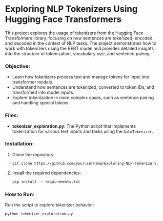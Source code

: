 # Exploring NLP Tokenizers Using Hugging Face Transformers

This project explores the usage of tokenizers from the Hugging Face Transformers library, focusing on how sentences are tokenized, encoded, and decoded in the context of NLP tasks. The project demonstrates how to work with tokenizers using the BERT model and provides detailed insights into the structure of tokenization, vocabulary size, and sentence pairing.

### Objective:
- Learn how tokenizers process text and manage tokens for input into transformer models.
- Understand how sentences are tokenized, converted to token IDs, and transformed into model inputs.
- Explore tokenization in more complex cases, such as sentence pairing and handling special tokens.

### Files:
- **tokenizer_exploration.py**: The Python script that implements tokenization for various text inputs and tasks using the `AutoTokenizer`.

### Installation:
1. Clone the repository:
    ```bash
    git clone https://github.com/yourusername/Exploring-NLP-Tokenizers.git
    ```
2. Install the required dependencies:
    ```bash
    pip install -r requirements.txt
    ```

### How to Run:
Run the script to explore tokenizer behavior:
```bash
python tokenizer_exploration.py

